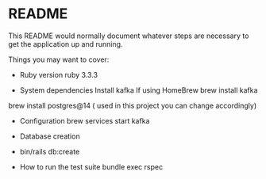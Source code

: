 # README

This README would normally document whatever steps are necessary to get the
application up and running.

Things you may want to cover:

* Ruby version
ruby 3.3.3

* System dependencies
Install kafka
If using HomeBrew
brew install kafka

brew install postgres@14 ( used in this project  you can change accordingly)

* Configuration
brew services start kafka

* Database creation
* bin/rails db:create

* How to run the test suite
bundle exec rspec
